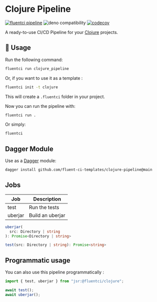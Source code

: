 # Clojure Pipeline

[![fluentci pipeline](https://img.shields.io/badge/dynamic/json?label=pkg.fluentci.io&labelColor=%23000&color=%23460cf1&url=https%3A%2F%2Fapi.fluentci.io%2Fv1%2Fpipeline%2Fclojure_pipeline&query=%24.version)](https://pkg.fluentci.io/clojure_pipeline)
![deno compatibility](https://shield.deno.dev/deno/^1.42)
[![codecov](https://img.shields.io/codecov/c/gh/fluent-ci-templates/clojure-pipeline)](https://codecov.io/gh/fluent-ci-templates/clojure-pipeline)

A ready-to-use CI/CD Pipeline for your [Clojure](https://clojure.org/) projects.

## 🚀 Usage

Run the following command:

```bash
fluentci run clojure_pipeline
```

Or, if you want to use it as a template :

```bash
fluentci init -t clojure
```

This will create a `.fluentci` folder in your project.

Now you can run the pipeline with:

```bash
fluentci run .
```

Or simply:

```bash
fluentci
```

## Dagger Module

Use as a [Dagger](https://dagger.io) module:

```bash
dagger install github.com/fluent-ci-templates/clojure-pipeline@main
```

## Jobs

| Job     | Description         |
| ------- | ------------------- |
| test    | Run the tests       |
| uberjar | Build an uberjar    |

```typescript
uberjar(
  src: Directory | string
): Promise<Directory | string>

test(src: Directory | string): Promise<string>
```

## Programmatic usage

You can also use this pipeline programmatically :

```ts
import { test, uberjar } from "jsr:@fluentci/clojure";

await test();
await uberjar();
```
